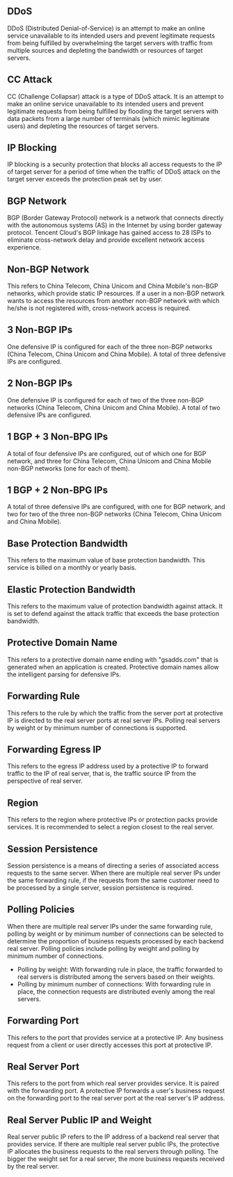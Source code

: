 [//]: # (chinagitpath:XXXXX)

## DDoS
DDoS (Distributed Denial-of-Service) is an attempt to make an online service unavailable to its intended users and prevent legitimate requests from being fulfilled by overwhelming the target servers with traffic from multiple sources and depleting the bandwidth or resources of target servers. 

## CC Attack
CC (Challenge Collapsar) attack is a type of DDoS attack. It is an attempt to make an online service unavailable to its intended users and prevent legitimate requests from being fulfilled by flooding the target servers with data packets from a large number of terminals (which mimic legitimate users) and depleting the resources of target servers. 

## IP Blocking
IP blocking is a security protection that blocks all access requests to the IP of target server for a period of time when the traffic of DDoS attack on the target server exceeds the protection peak set by user.

## BGP Network
BGP (Border Gateway Protocol) network is a network that connects directly with the autonomous systems (AS) in the Internet by using border gateway protocol. Tencent Cloud's BGP linkage has gained access to 28 ISPs to eliminate cross-network delay and provide excellent network access experience.

## Non-BGP Network
This refers to China Telecom, China Unicom and China Mobile's non-BGP networks, which provide static IP resources. If a user in a non-BGP network wants to access the resources from another non-BGP network with which he/she is not registered with, cross-network access is required.

## 3 Non-BGP IPs
One defensive IP is configured for each of the three non-BGP networks (China Telecom, China Unicom and China Mobile). A total of three defensive IPs are configured.

## 2 Non-BGP IPs
One defensive IP is configured for each of two of the three non-BGP networks (China Telecom, China Unicom and China Mobile). A total of two defensive IPs are configured.

## 1 BGP + 3 Non-BPG IPs
A total of four defensive IPs are configured, out of which one for BGP network, and three for China Telecom, China Unicom and China Mobile non-BGP networks (one for each of them).

## 1 BGP + 2 Non-BPG IPs
A total of three defensive IPs are configured, with one for BGP network, and two for two of the three non-BGP networks (China Telecom, China Unicom and China Mobile).

## Base Protection Bandwidth
This refers to the maximum value of base protection bandwidth. This service is billed on a monthly or yearly basis.

## Elastic Protection Bandwidth
This refers to the maximum value of protection bandwidth against attack. It is set to defend against the attack traffic that exceeds the base protection bandwidth.

## Protective Domain Name
This refers to a protective domain name ending with "gsadds.com" that is generated when an application is created. Protective domain names allow the intelligent parsing for defensive IPs.

## Forwarding Rule
This refers to the rule by which the traffic from the server port at protective IP is directed to the real server ports at real server IPs. Polling real servers by weight or by minimum number of connections is supported.

## Forwarding Egress IP
This refers to the egress IP address used by a protective IP to forward traffic to the IP of real server, that is, the traffic source IP from the perspective of real server. 

## Region
This refers to the region where protective IPs or protection packs provide services. It is recommended to select a region closest to the real server.

## Session Persistence
Session persistence is a means of directing a series of associated access requests to the same server. When there are multiple real server IPs under the same forwarding rule, if the requests from the same customer need to be processed by a single server, session persistence is required.

## Polling Policies
When there are multiple real server IPs under the same forwarding rule, polling by weight or by minimum number of connections can be selected to determine the proportion of business requests processed by each backend real server. Polling policies include polling by weight and polling by minimum number of connections.
 - Polling by weight: With forwarding rule in place, the traffic forwarded to real servers is distributed among the servers based on their weights.
 - Polling by minimum number of connections: With forwarding rule in place, the connection requests are distributed evenly among the real servers.

## Forwarding Port
This refers to the port that provides service at a protective IP. Any business request from a client or user directly accesses this port at protective IP.

## Real Server Port
This refers to the port from which real server provides service. It is paired with the forwarding port. A protective IP forwards a user's business request on the forwarding port to the real server port at the real server's IP address.

## Real Server Public IP and Weight
Real server public IP refers to the IP address of a backend real server that provides service. If there are multiple real server public IPs, the protective IP allocates the business requests to the real servers through polling. The bigger the weight set for a real server, the more business requests received by the real server.













































